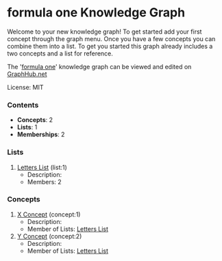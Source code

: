 # formula one Knowledge Graph

Welcome to your new knowledge graph! To get started add your first concept through the graph menu. Once you have a few concepts you can combine them into a list. To get you started this graph already includes a two concepts and a list for reference.

The '[formula one](https://graphhub.net/formula-one)' knowledge graph can be viewed and edited on [GraphHub.net](https://graphhub.net)

License: MIT
### Contents
- **Concepts**: 2
- **Lists**: 1
- **Memberships**: 2
### Lists
1. [Letters List](/formula-one/list/letters-list?id=1) (list:1)
   - Description: 
   - Members: 2
### Concepts
1. [X Concept](/formula-one/concept/x-concept?id=1) (concept:1)
   - Description: 
   - Member of Lists: [Letters List](/formula-one/list/letters-list?id=1)
1. [Y Concept](/formula-one/concept/y-concept?id=2) (concept:2)
   - Description: 
   - Member of Lists: [Letters List](/formula-one/list/letters-list?id=1)
